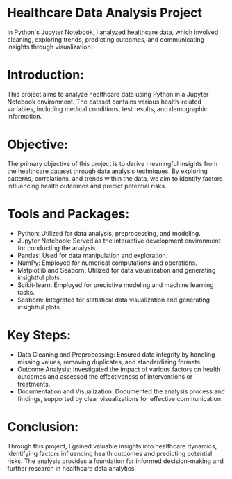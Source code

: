 # Healthcare Data Analysis Project
In Python's Jupyter Notebook, I analyzed healthcare data, which involved cleaning, exploring trends, predicting outcomes, and communicating insights through visualization.

# Introduction:
This project aims to analyze healthcare data using Python in a Jupyter Notebook environment. The dataset contains various health-related variables, including medical conditions, test results, and demographic information.

# Objective:
The primary objective of this project is to derive meaningful insights from the healthcare dataset through data analysis techniques. By exploring patterns, correlations, and trends within the data, we aim to identify factors influencing health outcomes and predict potential risks.

# Tools and Packages:
+ Python: Utilized for data analysis, preprocessing, and modeling.
+ Jupyter Notebook: Served as the interactive development environment for conducting the analysis.
+ Pandas: Used for data manipulation and exploration.
+ NumPy: Employed for numerical computations and operations.
+ Matplotlib and Seaborn: Utilized for data visualization and generating insightful plots.
+ Scikit-learn: Employed for predictive modeling and machine learning tasks.
+ Seaborn: Integrated for statistical data visualization and generating insightful plots.

# Key Steps:
+ Data Cleaning and Preprocessing: Ensured data integrity by handling missing values, removing duplicates, and standardizing formats.
+ Outcome Analysis: Investigated the impact of various factors on health outcomes and assessed the effectiveness of interventions or treatments.
+ Documentation and Visualization: Documented the analysis process and findings, supported by clear visualizations for effective communication.

# Conclusion:
Through this project, I gained valuable insights into healthcare dynamics, identifying factors influencing health outcomes and predicting potential risks. The analysis provides a foundation for informed decision-making and further research in healthcare data analytics.


  
